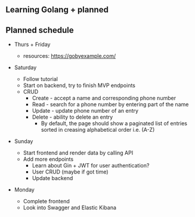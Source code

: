 ## Learning Golang + planned

## Planned schedule

- Thurs + Friday
  - resources: https://gobyexample.com/

- Saturday
  - Follow tutorial
  - Start on backend, try to finish  MVP endpoints
  - CRUD
    - Create - accept a name and corresponding phone number
    - Read - search for a phone number by entering part of the name
    - Update - update phone number of an entry
    - Delete - ability to delete an entry
      - By default, the page should show a paginated list of entries sorted in creasing alphabetical order i.e. (A-Z)

- Sunday
  - Start frontend and render data by calling API
  - Add more endpoints
    - Learn about Gin + JWT for user authentication?
    - User CRUD (maybe if got time)
    - Update backend

- Monday
  - Complete frontend
  - Look into Swagger and Elastic Kibana
